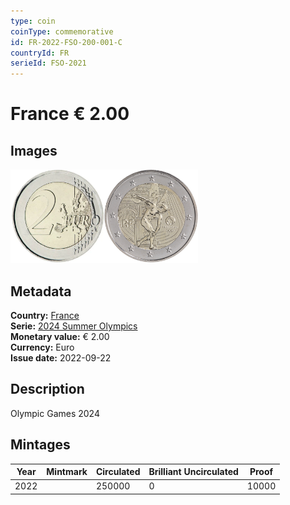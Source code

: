 ```yaml
---
type: coin
coinType: commemorative
id: FR-2022-FSO-200-001-C
countryId: FR
serieId: FSO-2021
---
```


# France € 2.00

## Images

<img src="../../Images/common-2007-200.webp" height="150" alt="Front image"><img src="Images/FR-2022-200-001.webp" height="150" alt="Back image">

## Metadata

**Country:** [France](../../Countries/France/index.md)\
**Serie:** [2024 Summer Olympics](index.md)\
**Monetary value:** € 2.00\
**Currency:** Euro\
**Issue date:** 2022-09-22

## Description
Olympic Games 2024

## Mintages

| Year | Mintmark | Circulated | Brilliant Uncirculated | Proof |
| ---- | -------- | ---------- | ---------------------- | ----- |
| 2022 |          | 250000     | 0                      | 10000 |
